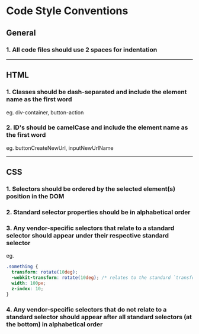# Code Style Conventions

## General

### 1. All code files should use 2 spaces for indentation

---

## HTML

### 1. Classes should be dash-separated and include the element name as the first word

eg. div-container, button-action

### 2. ID's should be camelCase and include the element name as the first word

eg. buttonCreateNewUrl, inputNewUrlName

---

## CSS

### 1. Selectors should be ordered by the selected element(s) position in the DOM

### 2. Standard selector properties should be in alphabetical order

### 3. Any vendor-specific selectors that relate to a standard selector should appear under their respective standard selector

eg.

```CSS
.something {
  transform: rotate(10deg);
  -webkit-transform: rotate(10deg); /* relates to the standard `transform` property, therefore appears underneath it */
  width: 100px;
  z-index: 10;
}
```

### 4. Any vendor-specific selectors that do not relate to a standard selector should appear after all standard selectors (at the bottom) in alphabetical order

